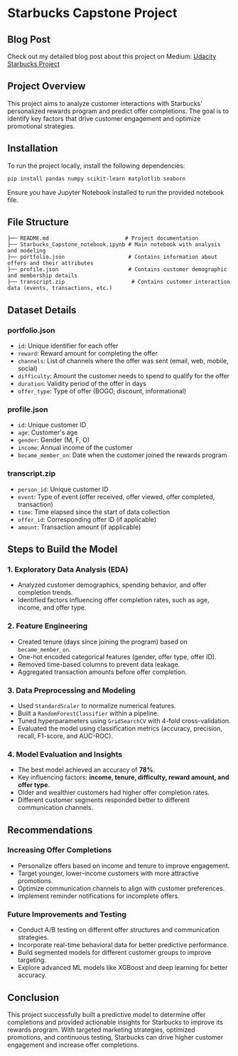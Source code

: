 # Starbucks Capstone Project

## Blog Post

Check out my detailed blog post about this project on Medium: [Udacity Starbucks Project](https://medium.com/@tshepisomokoena20/udacity-starbucks-project-7f955aabf1d6)

## Project Overview

This project aims to analyze customer interactions with Starbucks' personalized rewards program and predict offer completions. The goal is to identify key factors that drive customer engagement and optimize promotional strategies.

## Installation

To run the project locally, install the following dependencies:

```bash
pip install pandas numpy scikit-learn matplotlib seaborn
```

Ensure you have Jupyter Notebook installed to run the provided notebook file.

## File Structure

```
├── README.md                        # Project documentation
├── Starbucks_Capstone_notebook.ipynb # Main notebook with analysis and modeling
├── portfolio.json                    # Contains information about offers and their attributes
├── profile.json                      # Contains customer demographic and membership details
├── transcript.zip                     # Contains customer interaction data (events, transactions, etc.)
```

## Dataset Details

### **portfolio.json**

- `id`: Unique identifier for each offer
- `reward`: Reward amount for completing the offer
- `channels`: List of channels where the offer was sent (email, web, mobile, social)
- `difficulty`: Amount the customer needs to spend to qualify for the offer
- `duration`: Validity period of the offer in days
- `offer_type`: Type of offer (BOGO, discount, informational)

### **profile.json**

- `id`: Unique customer ID
- `age`: Customer's age
- `gender`: Gender (M, F, O)
- `income`: Annual income of the customer
- `became_member_on`: Date when the customer joined the rewards program

### **transcript.zip**

- `person_id`: Unique customer ID
- `event`: Type of event (offer received, offer viewed, offer completed, transaction)
- `time`: Time elapsed since the start of data collection
- `offer_id`: Corresponding offer ID (if applicable)
- `amount`: Transaction amount (if applicable)

## Steps to Build the Model

### 1. **Exploratory Data Analysis (EDA)**

- Analyzed customer demographics, spending behavior, and offer completion trends.
- Identified factors influencing offer completion rates, such as age, income, and offer type.

### 2. **Feature Engineering**

- Created tenure (days since joining the program) based on `became_member_on`.
- One-hot encoded categorical features (gender, offer type, offer ID).
- Removed time-based columns to prevent data leakage.
- Aggregated transaction amounts before offer completion.

### 3. **Data Preprocessing and Modeling**

- Used `StandardScaler` to normalize numerical features.
- Built a `RandomForestClassifier` within a pipeline.
- Tuned hyperparameters using `GridSearchCV` with 4-fold cross-validation.
- Evaluated the model using classification metrics (accuracy, precision, recall, F1-score, and AUC-ROC).

### 4. **Model Evaluation and Insights**

- The best model achieved an accuracy of **78%**.
- Key influencing factors: **income, tenure, difficulty, reward amount, and offer type**.
- Older and wealthier customers had higher offer completion rates.
- Different customer segments responded better to different communication channels.

## Recommendations

### **Increasing Offer Completions**

- Personalize offers based on income and tenure to improve engagement.
- Target younger, lower-income customers with more attractive promotions.
- Optimize communication channels to align with customer preferences.
- Implement reminder notifications for incomplete offers.

### **Future Improvements and Testing**

- Conduct A/B testing on different offer structures and communication strategies.
- Incorporate real-time behavioral data for better predictive performance.
- Build segmented models for different customer groups to improve targeting.
- Explore advanced ML models like XGBoost and deep learning for better accuracy.

## Conclusion

This project successfully built a predictive model to determine offer completions and provided actionable insights for Starbucks to improve its rewards program. With targeted marketing strategies, optimized promotions, and continuous testing, Starbucks can drive higher customer engagement and increase offer completions.

